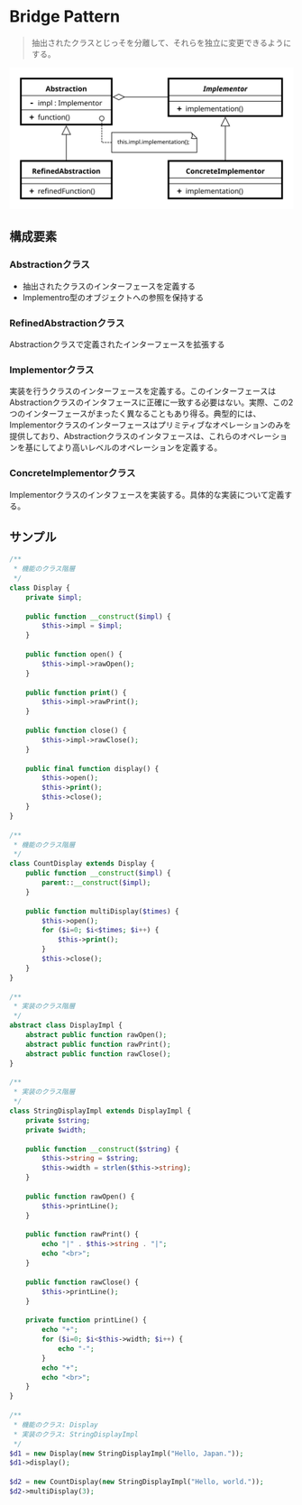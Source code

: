 # Bridge Pattern

> 抽出されたクラスとじっそを分離して、それらを独立に変更できるようにする。

![bridge-pattern](./img/Bridge_UML_class_diagram.svg)

## 構成要素

### Abstractionクラス

- 抽出されたクラスのインターフェースを定義する
- Implementro型のオブジェクトへの参照を保持する

### RefinedAbstractionクラス

Abstractionクラスで定義されたインターフェースを拡張する

### Implementorクラス

実装を行うクラスのインターフェースを定義する。このインターフェースはAbstractionクラスのインタフェースに正確に一致する必要はない。実際、この2つのインターフェースがまったく異なることもあり得る。典型的には、Implementorクラスのインターフェースはプリミティブなオペレーションのみを提供しており、Abstractionクラスのインタフェースは、これらのオペレーションを基にしてより高いレベルのオペレーションを定義する。

### ConcreteImplementorクラス

Implementorクラスのインタフェースを実装する。具体的な実装について定義する。

## サンプル

```php
/**
 * 機能のクラス階層
 */
class Display {
    private $impl;

    public function __construct($impl) {
        $this->impl = $impl;
    }

    public function open() {
        $this->impl->rawOpen();
    }

    public function print() {
        $this->impl->rawPrint();
    }

    public function close() {
        $this->impl->rawClose();
    }

    public final function display() {
        $this->open();
        $this->print();
        $this->close();
    }
}

/**
 * 機能のクラス階層
 */
class CountDisplay extends Display {
    public function __construct($impl) {
        parent::__construct($impl);
    }

    public function multiDisplay($times) {
        $this->open();
        for ($i=0; $i<$times; $i++) {
            $this->print();
        }
        $this->close();
    }
}

/**
 * 実装のクラス階層
 */
abstract class DisplayImpl {
    abstract public function rawOpen();
    abstract public function rawPrint();
    abstract public function rawClose();
}

/**
 * 実装のクラス階層
 */
class StringDisplayImpl extends DisplayImpl {
    private $string;
    private $width;

    public function __construct($string) {
        $this->string = $string;
        $this->width = strlen($this->string);
    }

    public function rawOpen() {
        $this->printLine();
    }

    public function rawPrint() {
        echo "|" . $this->string . "|";
        echo "<br>";
    }

    public function rawClose() {
        $this->printLine();
    }

    private function printLine() {
        echo "+";
        for ($i=0; $i<$this->width; $i++) {
            echo "-";
        }
        echo "+";
        echo "<br>";
    }
}

/**
 * 機能のクラス: Display
 * 実装のクラス: StringDisplayImpl
 */
$d1 = new Display(new StringDisplayImpl("Hello, Japan."));
$d1->display();

$d2 = new CountDisplay(new StringDisplayImpl("Hello, world."));
$d2->multiDisplay(3);
```
